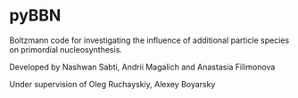 # pyBBN

Boltzmann code for investigating the influence of additional particle species on primordial nucleosynthesis.

Developed by Nashwan Sabti, Andrii Magalich and Anastasia Filimonova

Under supervision of Oleg Ruchayskiy, Alexey Boyarsky
